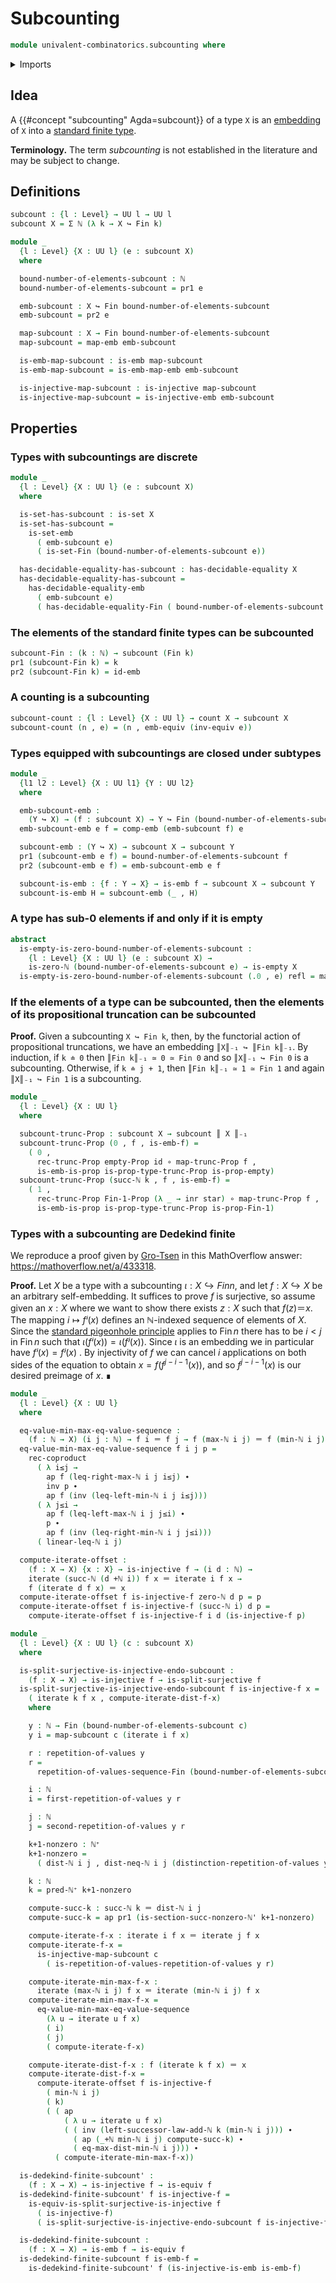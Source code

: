 # Subcounting

```agda
module univalent-combinatorics.subcounting where
```

<details><summary>Imports</summary>

```agda
open import elementary-number-theory.addition-natural-numbers
open import elementary-number-theory.distance-natural-numbers
open import elementary-number-theory.inequality-natural-numbers
open import elementary-number-theory.maximum-natural-numbers
open import elementary-number-theory.minimum-natural-numbers
open import elementary-number-theory.natural-numbers
open import elementary-number-theory.nonzero-natural-numbers
open import elementary-number-theory.strict-inequality-natural-numbers

open import foundation.action-on-identifications-functions
open import foundation.coproduct-types
open import foundation.decidable-equality
open import foundation.decidable-types
open import foundation.dependent-pair-types
open import foundation.discrete-types
open import foundation.embeddings
open import foundation.empty-types
open import foundation.equivalences
open import foundation.existential-quantification
open import foundation.fibers-of-maps
open import foundation.function-types
open import foundation.functoriality-coproduct-types
open import foundation.functoriality-propositional-truncation
open import foundation.homotopies
open import foundation.identity-types
open import foundation.injective-maps
open import foundation.iterating-functions
open import foundation.propositional-truncations
open import foundation.propositions
open import foundation.repetitions-of-values
open import foundation.sections
open import foundation.sets
open import foundation.split-surjective-maps
open import foundation.surjective-maps
open import foundation.unit-type
open import foundation.universe-levels

open import univalent-combinatorics.counting
open import univalent-combinatorics.dedekind-finite-types
open import univalent-combinatorics.equality-finite-types
open import univalent-combinatorics.equality-standard-finite-types
open import univalent-combinatorics.finite-types
open import univalent-combinatorics.pigeonhole-principle
open import univalent-combinatorics.sequences-finite-types
open import univalent-combinatorics.standard-finite-types
```

</details>

## Idea

A {{#concept "subcounting" Agda=subcount}} of a type `X` is an
[embedding](foundation-core.embeddings.md) of `X` into a
[standard finite type](univalent-combinatorics.standard-finite-types.md).

**Terminology.** The term _subcounting_ is not established in the literature and
may be subject to change.

## Definitions

```agda
subcount : {l : Level} → UU l → UU l
subcount X = Σ ℕ (λ k → X ↪ Fin k)

module _
  {l : Level} {X : UU l} (e : subcount X)
  where

  bound-number-of-elements-subcount : ℕ
  bound-number-of-elements-subcount = pr1 e

  emb-subcount : X ↪ Fin bound-number-of-elements-subcount
  emb-subcount = pr2 e

  map-subcount : X → Fin bound-number-of-elements-subcount
  map-subcount = map-emb emb-subcount

  is-emb-map-subcount : is-emb map-subcount
  is-emb-map-subcount = is-emb-map-emb emb-subcount

  is-injective-map-subcount : is-injective map-subcount
  is-injective-map-subcount = is-injective-emb emb-subcount
```

## Properties

### Types with subcountings are discrete

```agda
module _
  {l : Level} {X : UU l} (e : subcount X)
  where

  is-set-has-subcount : is-set X
  is-set-has-subcount =
    is-set-emb
      ( emb-subcount e)
      ( is-set-Fin (bound-number-of-elements-subcount e))

  has-decidable-equality-has-subcount : has-decidable-equality X
  has-decidable-equality-has-subcount =
    has-decidable-equality-emb
      ( emb-subcount e)
      ( has-decidable-equality-Fin ( bound-number-of-elements-subcount e))
```

### The elements of the standard finite types can be subcounted

```agda
subcount-Fin : (k : ℕ) → subcount (Fin k)
pr1 (subcount-Fin k) = k
pr2 (subcount-Fin k) = id-emb
```

### A counting is a subcounting

```agda
subcount-count : {l : Level} {X : UU l} → count X → subcount X
subcount-count (n , e) = (n , emb-equiv (inv-equiv e))
```

### Types equipped with subcountings are closed under subtypes

```agda
module _
  {l1 l2 : Level} {X : UU l1} {Y : UU l2}
  where

  emb-subcount-emb :
    (Y ↪ X) → (f : subcount X) → Y ↪ Fin (bound-number-of-elements-subcount f)
  emb-subcount-emb e f = comp-emb (emb-subcount f) e

  subcount-emb : (Y ↪ X) → subcount X → subcount Y
  pr1 (subcount-emb e f) = bound-number-of-elements-subcount f
  pr2 (subcount-emb e f) = emb-subcount-emb e f

  subcount-is-emb : {f : Y → X} → is-emb f → subcount X → subcount Y
  subcount-is-emb H = subcount-emb (_ , H)
```

### A type has sub-0 elements if and only if it is empty

```agda
abstract
  is-empty-is-zero-bound-number-of-elements-subcount :
    {l : Level} {X : UU l} (e : subcount X) →
    is-zero-ℕ (bound-number-of-elements-subcount e) → is-empty X
  is-empty-is-zero-bound-number-of-elements-subcount (.0 , e) refl = map-emb e
```

### If the elements of a type can be subcounted, then the elements of its propositional truncation can be subcounted

**Proof.** Given a subcounting `X ↪ Fin k`, then, by the functorial action of
propositional truncations, we have an embedding `║X║₋₁ ↪ ║Fin k║₋₁`. By
induction, if `k ≐ 0` then `║Fin k║₋₁ ≃ 0 ≃ Fin 0` and so `║X║₋₁ ↪ Fin 0` is a
subcounting. Otherwise, if `k ≐ j + 1`, then `║Fin k║₋₁ ≃ 1 ≃ Fin 1` and again
`║X║₋₁ ↪ Fin 1` is a subcounting.

```agda
module _
  {l : Level} {X : UU l}
  where

  subcount-trunc-Prop : subcount X → subcount ║ X ║₋₁
  subcount-trunc-Prop (0 , f , is-emb-f) =
    ( 0 ,
      rec-trunc-Prop empty-Prop id ∘ map-trunc-Prop f ,
      is-emb-is-prop is-prop-type-trunc-Prop is-prop-empty)
  subcount-trunc-Prop (succ-ℕ k , f , is-emb-f) =
    ( 1 ,
      rec-trunc-Prop Fin-1-Prop (λ _ → inr star) ∘ map-trunc-Prop f ,
      is-emb-is-prop is-prop-type-trunc-Prop is-prop-Fin-1)
```

### Types with a subcounting are Dedekind finite

We reproduce a proof given by
[Gro-Tsen](https://mathoverflow.net/users/17064/gro-tsen) in this MathOverflow
answer: <https://mathoverflow.net/a/433318>.

**Proof.** Let $X$ be a type with a subcounting $ι : X ↪ Fin n$, and let
$f : X ↪ X$ be an arbitrary self-embedding. It suffices to prove $f$ is
surjective, so assume given an $x : X$ where we want to show there exists
$z : X$ such that $f(z) ＝ x$. The mapping $i ↦ fⁱ(x)$ defines an $ℕ$-indexed
sequence of elements of $X$. Since the
[standard pigeonhole principle](univalent-combinatorics.pigeonhole-principle.md)
applies to $\operatorname{Fin}n$ there has to be $i < j$ in
$\operatorname{Fin}n$ such that $ι(fⁱ(x)) = ι(fʲ(x))$. Since $ι$ is an embedding
we in particular have $fⁱ(x) = fʲ(x)$ . By injectivity of $f$ we can cancel $i$
applications on both sides of the equation to obtain $x = f(f^{j-i-1}(x))$, and
so $f^{j-i-1}(x)$ is our desired preimage of $x$. ∎

```agda
module _
  {l : Level} {X : UU l}
  where

  eq-value-min-max-eq-value-sequence :
    (f : ℕ → X) (i j : ℕ) → f i ＝ f j → f (max-ℕ i j) ＝ f (min-ℕ i j)
  eq-value-min-max-eq-value-sequence f i j p =
    rec-coproduct
      ( λ i≤j →
        ap f (leq-right-max-ℕ i j i≤j) ∙
        inv p ∙
        ap f (inv (leq-left-min-ℕ i j i≤j)))
      ( λ j≤i →
        ap f (leq-left-max-ℕ i j j≤i) ∙
        p ∙
        ap f (inv (leq-right-min-ℕ i j j≤i)))
      ( linear-leq-ℕ i j)

  compute-iterate-offset :
    (f : X → X) {x : X} → is-injective f → (i d : ℕ) →
    iterate (succ-ℕ (d +ℕ i)) f x ＝ iterate i f x →
    f (iterate d f x) ＝ x
  compute-iterate-offset f is-injective-f zero-ℕ d p = p
  compute-iterate-offset f is-injective-f (succ-ℕ i) d p =
    compute-iterate-offset f is-injective-f i d (is-injective-f p)

module _
  {l : Level} {X : UU l} (c : subcount X)
  where

  is-split-surjective-is-injective-endo-subcount :
    (f : X → X) → is-injective f → is-split-surjective f
  is-split-surjective-is-injective-endo-subcount f is-injective-f x =
    ( iterate k f x , compute-iterate-dist-f-x)
    where

    y : ℕ → Fin (bound-number-of-elements-subcount c)
    y i = map-subcount c (iterate i f x)

    r : repetition-of-values y
    r =
      repetition-of-values-sequence-Fin (bound-number-of-elements-subcount c) y

    i : ℕ
    i = first-repetition-of-values y r

    j : ℕ
    j = second-repetition-of-values y r

    k+1-nonzero : ℕ⁺
    k+1-nonzero =
      ( dist-ℕ i j , dist-neq-ℕ i j (distinction-repetition-of-values y r))

    k : ℕ
    k = pred-ℕ⁺ k+1-nonzero

    compute-succ-k : succ-ℕ k ＝ dist-ℕ i j
    compute-succ-k = ap pr1 (is-section-succ-nonzero-ℕ' k+1-nonzero)

    compute-iterate-f-x : iterate i f x ＝ iterate j f x
    compute-iterate-f-x =
      is-injective-map-subcount c
        ( is-repetition-of-values-repetition-of-values y r)

    compute-iterate-min-max-f-x :
      iterate (max-ℕ i j) f x ＝ iterate (min-ℕ i j) f x
    compute-iterate-min-max-f-x =
      eq-value-min-max-eq-value-sequence
        (λ u → iterate u f x)
        ( i)
        ( j)
        ( compute-iterate-f-x)

    compute-iterate-dist-f-x : f (iterate k f x) ＝ x
    compute-iterate-dist-f-x =
      compute-iterate-offset f is-injective-f
        ( min-ℕ i j)
        ( k)
        ( ( ap
            ( λ u → iterate u f x)
            ( ( inv (left-successor-law-add-ℕ k (min-ℕ i j))) ∙
              ( ap (_+ℕ min-ℕ i j) compute-succ-k) ∙
              ( eq-max-dist-min-ℕ i j))) ∙
          ( compute-iterate-min-max-f-x))

  is-dedekind-finite-subcount' :
    (f : X → X) → is-injective f → is-equiv f
  is-dedekind-finite-subcount' f is-injective-f =
    is-equiv-is-split-surjective-is-injective f
      ( is-injective-f)
      ( is-split-surjective-is-injective-endo-subcount f is-injective-f)

  is-dedekind-finite-subcount :
    (f : X → X) → is-emb f → is-equiv f
  is-dedekind-finite-subcount f is-emb-f =
    is-dedekind-finite-subcount' f (is-injective-is-emb is-emb-f)
```
